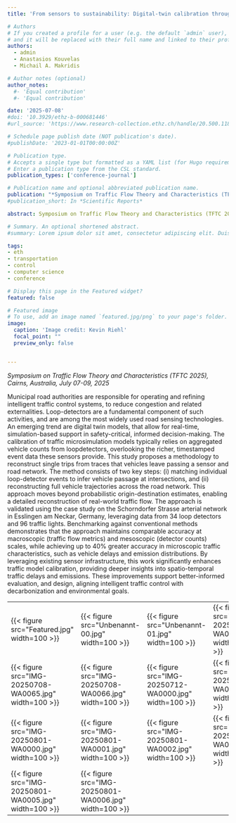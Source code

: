 ```yaml
---
title: 'From sensors to sustainability: Digital-twin calibration through vehicle trip reconstruction using timestamped loop-detector event data'

# Authors
# If you created a profile for a user (e.g. the default `admin` user), write the username (folder name) here
# and it will be replaced with their full name and linked to their profile.
authors:
  - admin
  - Anastasios Kouvelas
  - Michail A. Makridis

# Author notes (optional)
author_notes:
  #- 'Equal contribution'
  #- 'Equal contribution'

date: '2025-07-08'
#doi: '10.3929/ethz-b-000681446'
#url_source: 'https://www.research-collection.ethz.ch/handle/20.500.11850/681446'

# Schedule page publish date (NOT publication's date).
#publishDate: '2023-01-01T00:00:00Z'

# Publication type.
# Accepts a single type but formatted as a YAML list (for Hugo requirements).
# Enter a publication type from the CSL standard.
publication_types: ['conference-journal']

# Publication name and optional abbreviated publication name.
publication: "*Symposium on Traffic Flow Theory and Characteristics (TFTC 2025), Cairns, Australia, July 07-09, 2025*"
#publication_short: In *Scientific Reports*

abstract: Symposium on Traffic Flow Theory and Characteristics (TFTC 2025), Cairns, Australia, July 07-09, 2025

# Summary. An optional shortened abstract.
#summary: Lorem ipsum dolor sit amet, consectetur adipiscing elit. Duis posuere tellus ac convallis placerat. Proin tincidunt magna sed ex sollicitudin condimentum.

tags: 
- eth
- transportation
- control
- computer science
- conference

# Display this page in the Featured widget?
featured: false

# Featured image
# To use, add an image named `featured.jpg/png` to your page's folder. 
image:
  caption: 'Image credit: Kevin Riehl'
  focal_point: ""
  preview_only: false


---
```

*Symposium on Traffic Flow Theory and Characteristics (TFTC 2025), Cairns, Australia, July 07-09, 2025*

Municipal road authorities are responsible for operating and refining intelligent traffic control systems, to reduce congestion and related externalities. Loop-detectors are a fundamental component of such activities, and are among the most widely used road sensing technologies. An emerging trend are digital twin models, that allow for real-time, simulation-based support in safety-critical, informed decision-making. The calibration of traffic microsimulation models typically relies on aggregated vehicle counts from loopdetectors, overlooking the richer, timestamped event data these sensors provide. This study proposes a methodology to reconstruct single trips from traces that vehicles leave passing a sensor and road network. The method consists of two key steps: (i) matching individual loop-detector events to infer vehicle passage at intersections, and (ii) reconstructing full vehicle trajectories across the road network. This approach moves beyond probabilistic origin-destination estimates, enabling a detailed reconstruction of real-world traffic flow. The approach is validated using the case study on the Schorndorfer Strasse arterial network in Esslingen am Neckar, Germany, leveraging data from 34 loop detectors and 96 traffic lights. Benchmarking against conventional methods demonstrates that the approach maintains comparable accuracy at macroscopic (traffic flow metrics) and mesoscopic (detector counts) scales, while achieving up to 40% greater accuracy in microscopic traffic characteristics, such as vehicle delays and emission distributions. By leveraging existing sensor infrastructure, this work significantly enhances traffic model calibration, providing deeper insights into spatio-temporal traffic delays and emissions. These improvements support better-informed evaluation, and design, aligning intelligent traffic control with decarbonization and environmental goals.

<table>
  <tr>
    <td>{{< figure src="Featured.jpg" width=100 >}}</td>
    <td>{{< figure src="Unbenannt-00.jpg" width=100 >}}</td>
    <td>{{< figure src="Unbenannt-01.jpg" width=100 >}}</td>
    <td>{{< figure src="IMG-20250708-WA0028.jpg" width=100 >}}</td>
    <td>{{< figure src="IMG-20250708-WA0064.jpg" width=100 >}}</td>
  </tr>
  <tr>
    <td>{{< figure src="IMG-20250708-WA0065.jpg" width=100 >}}</td>
    <td>{{< figure src="IMG-20250708-WA0066.jpg" width=100 >}}</td>
    <td>{{< figure src="IMG-20250712-WA0000.jpg" width=100 >}}</td>
    <td>{{< figure src="IMG-20250716-WA0005.jpg" width=100 >}}</td>
    <td>{{< figure src="IMG-20250716-WA0007.jpg" width=100 >}}</td>
  </tr>
    
  <tr>
    <td>{{< figure src="IMG-20250801-WA0000.jpg" width=100 >}}</td>
    <td>{{< figure src="IMG-20250801-WA0001.jpg" width=100 >}}</td>
    <td>{{< figure src="IMG-20250801-WA0002.jpg" width=100 >}}</td>
    <td>{{< figure src="IMG-20250801-WA0003.jpg" width=100 >}}</td>
    <td>{{< figure src="IMG-20250801-WA0004.jpg" width=100 >}}</td>
  </tr>
    
  <tr>
    <td>{{< figure src="IMG-20250801-WA0005.jpg" width=100 >}}</td>
    <td>{{< figure src="IMG-20250801-WA0006.jpg" width=100 >}}</td>
  </tr>
</table>

